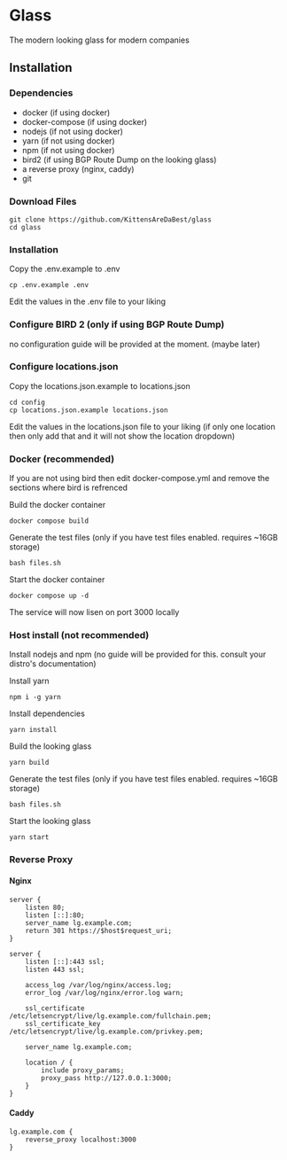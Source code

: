 # Glass
The modern looking glass for modern companies

## Installation

### Dependencies
* docker (if using docker)
* docker-compose (if using docker)
* nodejs (if not using docker)
* yarn (if not using docker)
* npm (if not using docker)
* bird2 (if using BGP Route Dump on the looking glass)
* a reverse proxy (nginx, caddy)
* git

### Download Files
```
git clone https://github.com/KittensAreDaBest/glass
cd glass
```

### Installation
Copy the .env.example to .env
```
cp .env.example .env
```
Edit the values in the .env file to your liking

### Configure BIRD 2 (only if using BGP Route Dump)
no configuration guide will be provided at the moment. (maybe later)

### Configure locations.json
Copy the locations.json.example to locations.json
```
cd config
cp locations.json.example locations.json
```
Edit the values in the locations.json file to your liking (if only one location then only add that and it will not show the location dropdown)

### Docker (recommended)
If you are not using bird then edit docker-compose.yml and remove the sections where bird is refrenced

Build the docker container
```
docker compose build
```

Generate the test files (only if you have test files enabled. requires ~16GB storage)
```
bash files.sh
```

Start the docker container
```
docker compose up -d
```
The service will now lisen on port 3000 locally

### Host install (not recommended)
Install nodejs and npm (no guide will be provided for this. consult your distro's documentation)

Install yarn
```
npm i -g yarn
```

Install dependencies
```
yarn install
```

Build the looking glass
```
yarn build
```
Generate the test files (only if you have test files enabled. requires ~16GB storage)
```
bash files.sh
```

Start the looking glass
```
yarn start
```

### Reverse Proxy

#### Nginx
```
server {
    listen 80;
    listen [::]:80;
    server_name lg.example.com;
    return 301 https://$host$request_uri;
}

server {
    listen [::]:443 ssl;
    listen 443 ssl;

    access_log /var/log/nginx/access.log;
    error_log /var/log/nginx/error.log warn;

    ssl_certificate /etc/letsencrypt/live/lg.example.com/fullchain.pem;
    ssl_certificate_key /etc/letsencrypt/live/lg.example.com/privkey.pem;

    server_name lg.example.com;

    location / {
        include proxy_params;
        proxy_pass http://127.0.0.1:3000;
    }
}
```

#### Caddy
```
lg.example.com {
    reverse_proxy localhost:3000
}
```
